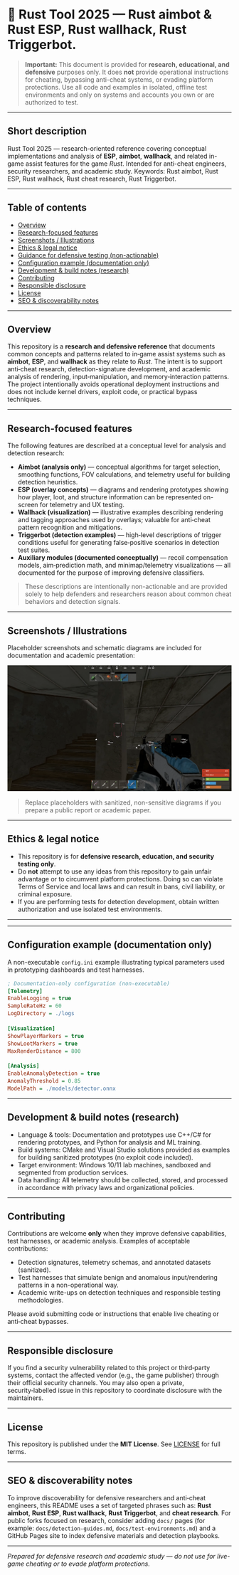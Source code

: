 # 🚀 Rust Tool 2025 — Rust aimbot & Rust ESP, Rust wallhack, Rust Triggerbot.

> **Important:** This document is provided for **research, educational, and defensive** purposes only. It does **not** provide operational instructions for cheating, bypassing anti-cheat systems, or evading platform protections. Use all code and examples in isolated, offline test environments and only on systems and accounts you own or are authorized to test.

---

## Short description

Rust Tool 2025 — research-oriented reference covering conceptual implementations and analysis of **ESP**, **aimbot**, **wallhack**, and related in-game assist features for the game *Rust*. Intended for anti-cheat engineers, security researchers, and academic study. Keywords: Rust aimbot, Rust ESP, Rust wallhack, Rust cheat research, Rust Triggerbot.

---

## Table of contents

* [Overview](#overview)
* [Research-focused features](#research-focused-features)
* [Screenshots / Illustrations](#screenshots--illustrations)
* [Ethics & legal notice](#ethics--legal-notice)
* [Guidance for defensive testing (non-actionable)](#guidance-for-defensive-testing-non-actionable)
* [Configuration example (documentation only)](#configuration-example-documentation-only)
* [Development & build notes (research)](#development--build-notes-research)
* [Contributing](#contributing)
* [Responsible disclosure](#responsible-disclosure)
* [License](#license)
* [SEO & discoverability notes](#seo--discoverability-notes)

---

## Overview

This repository is a **research and defensive reference** that documents common concepts and patterns related to in‑game assist systems such as **aimbot**, **ESP**, and **wallhack** as they relate to *Rust*. The intent is to support anti‑cheat research, detection-signature development, and academic analysis of rendering, input‑manipulation, and memory‑interaction patterns. The project intentionally avoids operational deployment instructions and does not include kernel drivers, exploit code, or practical bypass techniques.

---

## Research-focused features

The following features are described at a conceptual level for analysis and detection research:

* **Aimbot (analysis only)** — conceptual algorithms for target selection, smoothing functions, FOV calculations, and telemetry useful for building detection heuristics.
* **ESP (overlay concepts)** — diagrams and rendering prototypes showing how player, loot, and structure information can be represented on-screen for telemetry and UX testing.
* **Wallhack (visualization)** — illustrative examples describing rendering and tagging approaches used by overlays; valuable for anti‑cheat pattern recognition and mitigations.
* **Triggerbot (detection examples)** — high‑level descriptions of trigger conditions useful for generating false‑positive scenarios in detection test suites.
* **Auxiliary modules (documented conceptually)** — recoil compensation models, aim‑prediction math, and minimap/telemetry visualizations — all documented for the purpose of improving defensive classifiers.

> These descriptions are intentionally non-actionable and are provided solely to help defenders and researchers reason about common cheat behaviors and detection signals.

---

## Screenshots / Illustrations

Placeholder screenshots and schematic diagrams are included for documentation and academic presentation:

![diagram\_placeholder](/assets/image.png)

> Replace placeholders with sanitized, non-sensitive diagrams if you prepare a public report or academic paper.

---

## Ethics & legal notice

* This repository is for **defensive research, education, and security testing only**.
* Do **not** attempt to use any ideas from this repository to gain unfair advantage or to circumvent platform protections. Doing so can violate Terms of Service and local laws and can result in bans, civil liability, or criminal exposure.
* If you are performing tests for detection development, obtain written authorization and use isolated test environments.

---



---

## Configuration example (documentation only)

A non-executable `config.ini` example illustrating typical parameters used in prototyping dashboards and test harnesses.

```ini
; Documentation-only configuration (non-executable)
[Telemetry]
EnableLogging = true
SampleRateHz = 60
LogDirectory = ./logs

[Visualization]
ShowPlayerMarkers = true
ShowLootMarkers = true
MaxRenderDistance = 800

[Analysis]
EnableAnomalyDetection = true
AnomalyThreshold = 0.85
ModelPath = ./models/detector.onnx
```

---

## Development & build notes (research)

* Language & tools: Documentation and prototypes use C++/C# for rendering prototypes, and Python for analysis and ML training.
* Build systems: CMake and Visual Studio solutions provided as examples for building sanitized prototypes (no exploit code included).
* Target environment: Windows 10/11 lab machines, sandboxed and segmented from production services.
* Data handling: All telemetry should be collected, stored, and processed in accordance with privacy laws and organizational policies.

---

## Contributing

Contributions are welcome **only** when they improve defensive capabilities, test harnesses, or academic analysis. Examples of acceptable contributions:

* Detection signatures, telemetry schemas, and annotated datasets (sanitized).
* Test harnesses that simulate benign and anomalous input/rendering patterns in a non-operational way.
* Academic write-ups on detection techniques and responsible testing methodologies.

Please avoid submitting code or instructions that enable live cheating or anti‑cheat bypasses.

---

## Responsible disclosure

If you find a security vulnerability related to this project or third‑party systems, contact the affected vendor (e.g., the game publisher) through their official security channels. You may also open a private, security‑labelled issue in this repository to coordinate disclosure with the maintainers.

---

## License

This repository is published under the **MIT License**. See [LICENSE](LICENSE) for full terms.

---

## SEO & discoverability notes

To improve discoverability for defensive researchers and anti‑cheat engineers, this README uses a set of targeted phrases such as: **Rust aimbot**, **Rust ESP**, **Rust wallhack**, **Rust Triggerbot**, and **cheat research**. For public forks focused on research, consider adding `docs/` pages (for example: `docs/detection-guides.md`, `docs/test-environments.md`) and a GitHub Pages site to index defensive materials and detection playbooks.

---

*Prepared for defensive research and academic study — do not use for live-game cheating or to evade platform protections.*
